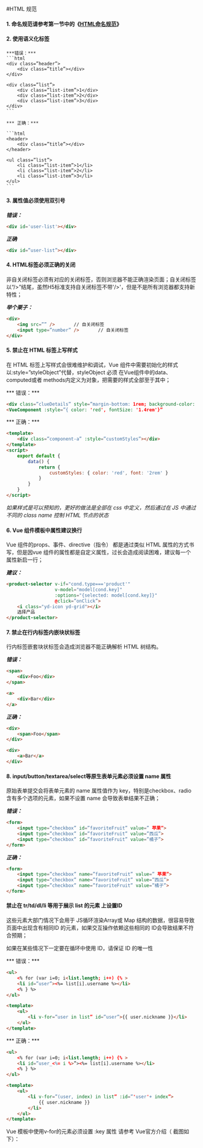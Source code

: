 #HTML 规范

#### 1. 命名规范请参考第一节中的《[HTML命名规范](/chapter1/htmlming-ming-gui-fan.md)》

#### 2. 使用语义化标签

	***错误：***
	```html
	<div class=”header”>
		<div class=”title”></div>
	</div>
	
	<div class=”list”> 
		<div class=”list-item”>1</div>
		<div class=”list-item”>2</div>
		<div class=”list-item”>3</div>
	</div>
	```
	
	*** 正确：***
	
	```html
	<header>
		<div class=”title”></div>
	</header>
	
	<ul class=”list”> 
		<li class=”list-item”>1</li>
		<li class=”list-item”>2</li>
		<li class=”list-item”>3</li>
	</ul>
	```
	
#### 3. 属性值必须使用双引号

***错误：***
```html
<div id='user-list'></div>
```

***正确***
```html
<div id=”user-list”></div>
```

#### 4. HTML标签必须正确的关闭

非自关闭标签必须有对应的关闭标签，否则浏览器不能正确渲染页面；自关闭标签以“/>”结尾，虽然H5标准支持自关闭标签不带'/>'，但是不是所有浏览器都支持新特性；

***举个栗子：***

```html
<div>
	<img src=”” />       // 自关闭标签
	<input type=”number” />       // 自关闭标签
</div>
```

#### 5. 禁止在 HTML 标签上写样式

在 HTML 标签上写样式会很难维护和调试，Vue 组件中需要初始化的样式以:style=”styleObject”代替，styleObject 必须 在Vue组件中的data、computed或者 methods内定义为对象，把需要的样式全部至于其中；

*** 错误：***

```html
<div class=”clueDetails” style=”margin-bottom: 1rem; background-color: red;”></div>
<VueComponent :style=”{ color: 'red', fontSize: '1.4rem'}”
```

*** 正确：***

```html
<template>
	<div class=”component-a” :style=”customStyles”></div>
</template>
<script>
	export default { 
		data() {
			return {
				customStyles: { color: 'red', font: '2rem' }
			}
		}
 	}
</script>
```

_如果样式是可以预知的，更好的做法是全部在 css 中定义，然后通过在 JS 中通过不同的 class name 控制 HTML 节点的状态_

#### 6. Vue 组件模板中属性建议换行

Vue 组件的props、事件、directive（指令） 都是通过类似 HTML 属性的方式书写，但是因vue 组件的属性都是自定义属性，过长会造成阅读困难，建议每一个属性新启一行；

***建议：***

```html
<product-selector v-if="cond.type==='product'"
                  v-model="model[cond.key]"
                  :options="{selected: model[cond.key]}"
                  @click=”onClick”>
    <i class="yd-icon yd-grid"></i> 
    选择产品
</product-selector>
```

#### 7. 禁止在行内标签内嵌块状标签

行内标签嵌套块状标签会造成浏览器不能正确解析 HTML 树结构。

***错误：***

```html
<span>
    <div>Foo</div>
</span>

<a>
    <div>Bar</div>
</a>
```

***正确：***

```html
<div>
    <span>Foo</span>
</div>

<div>
    <a>Bar</a>
</div>
```

#### 8. input/button/textarea/select等原生表单元素必须设置 name 属性

原始表单提交会将表单元素的 name 属性值作为 key，特别是checkbox、radio含有多个选项的元素，如果不设置 name 会导致表单结果不正确；

***错误：***

```html
<form>
	<input type=”checkbox” id=”favoriteFruit” value=” 苹果”>
	<input type=”checkbox” id=”favoriteFruit” value=”西瓜”>
	<input type=”checkbox” id=”favoriteFruit” value=”橘子”>
</form>
```

***正确：***

```html
<form>
	<input type=”checkbox” name=”favoriteFruit” value=” 苹果”>
	<input type=”checkbox” name=”favoriteFruit” value=”西瓜”>
	<input type=”checkbox” name=”favoriteFruit” value=”橘子”>
</form>
```

#### 禁止在 tr/td/dl/li 等用于展示 list 的元素 上设置ID

这些元素大部门情况下会用于 JS循环渲染Array或 Map 结构的数据，很容易导致页面中出现含有相同ID 的元素，如果交互操作依赖这些相同的 ID会导致结果不符合预期；

如果在某些情况下一定要在循环中使用 ID，请保证 ID 的唯一性

*** 错误：***
```html
<ul>
	<% for (var i=0; i<list.length; i++) {% >
	<li id=”user”><%= list[i].username %></li>
	<% } %>
</ul> 

<template>
	<ul>
		<li v-for=”user in list” id=”user”>{{ user.nickname }}</li>
	</ul>
</template>
```

*** 正确：***

```html
<ul>
	<% for (var i=0; i<list.length; i++) {% >
	<li id=”user_<%= i %>”><%= list[i].username %></li>
	<% } %>
</ul>

<template>
	<ul>
		<li v-for=”(user, index) in list” :id=”'user'+ index”>
			{{ user.nickname }}
		</li>
	</ul>
</template>
```

Vue 模板中使用v-for的元素必须设置 :key 属性
请参考 Vue官方介绍（ 截图如下）：
 